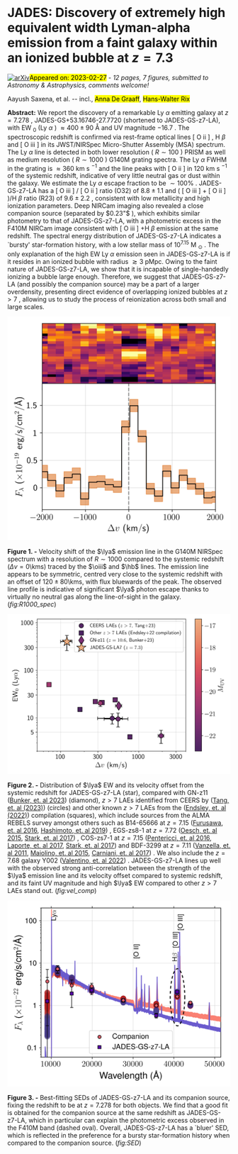 <div class="macros" style="visibility:hidden;">
$\newcommand{\ensuremath}{}$
$\newcommand{\xspace}{}$
$\newcommand{\object}[1]{\texttt{#1}}$
$\newcommand{\farcs}{{.}''}$
$\newcommand{\farcm}{{.}'}$
$\newcommand{\arcsec}{''}$
$\newcommand{\arcmin}{'}$
$\newcommand{\ion}[2]{#1#2}$
$\newcommand{\textsc}[1]{\textrm{#1}}$
$\newcommand{\hl}[1]{\textrm{#1}}$
$\newcommand{\vdag}{(v)^\dagger}$
$\newcommand$
$\newcommand$
$\newcommand{\lya}{Ly\textalpha}$
$\newcommand{\ha}{H\textalpha}$
$\newcommand{\hb}{H\textbeta}$
$\newcommand{\hg}{H\textgamma}$
$\newcommand{\oiii}{[O \textsc{iii}]}$
$\newcommand{\oii}{[O \textsc{ii}]}$
$\newcommand{\hii}{H \textsc{ii}}$
$\newcommand{\xiion}{\xi_\mathrm{ion}}$
$\newcommand{\fesc}{f_\mathrm{esc}}$
$\newcommand{\flux}{erg s^{-1} cm^{-2}}$
$\newcommand{\sfr}{M_\odot yr^{-1}}$
$\newcommand{\kms}{km s^{-1}}$</div>

<div class="macros" style="visibility:hidden;">
$\newcommand{\ensuremath}{}$
$\newcommand{\xspace}{}$
$\newcommand{\object}[1]{\texttt{#1}}$
$\newcommand{\farcs}{{.}''}$
$\newcommand{\farcm}{{.}'}$
$\newcommand{\arcsec}{''}$
$\newcommand{\arcmin}{'}$
$\newcommand{\ion}[2]{#1#2}$
$\newcommand{\textsc}[1]{\textrm{#1}}$
$\newcommand{\hl}[1]{\textrm{#1}}$
$\newcommand{\vdag}{(v)^\dagger}$
$\newcommand$
$\newcommand$
$\newcommand{\lya}{Ly\textalpha}$
$\newcommand{\ha}{H\textalpha}$
$\newcommand{\hb}{H\textbeta}$
$\newcommand{\hg}{H\textgamma}$
$\newcommand{\oiii}{[O \textsc{iii}]}$
$\newcommand{\oii}{[O \textsc{ii}]}$
$\newcommand{\hii}{H \textsc{ii}}$
$\newcommand{\xiion}{\xi_\mathrm{ion}}$
$\newcommand{\fesc}{f_\mathrm{esc}}$
$\newcommand{\flux}{erg s^{-1} cm^{-2}}$
$\newcommand{\sfr}{M_\odot yr^{-1}}$
$\newcommand{\kms}{km s^{-1}}$</div>



<div id="title">

# JADES: Discovery of extremely high equivalent width Lyman-alpha emission from a faint galaxy within an ionized bubble at $z=7.3$

</div>
<div id="comments">

[![arXiv](https://img.shields.io/badge/arXiv-2302.12805-b31b1b.svg)](https://arxiv.org/abs/2302.12805)<mark>Appeared on: 2023-02-27</mark> - _12 pages, 7 figures, submitted to Astronomy & Astrophysics, comments welcome!_

</div>
<div id="authors">

Aayush Saxena, et al. -- incl., <mark>Anna De Graaff</mark>, <mark>Hans-Walter Rix</mark>

</div>
<div id="abstract">

**Abstract:** We report the discovery of a remarkable Ly $\alpha$ emitting galaxy at $z=7.278$ , JADES-GS+53.16746-27.7720 (shortened to JADES-GS-z7-LA), with EW $_0$ (Ly $\alpha$ ) $\approx400 \pm 90$ Å and UV magnitude $-16.7$ . The spectroscopic redshift is confirmed via rest-frame optical lines [ O ii ] , H $\beta$ and [ O iii ] in its JWST/NIRSpec Micro-Shutter Assembly (MSA) spectrum. The Ly $\alpha$ line is detected in both lower resolution ( $R\sim100$ ) PRISM as well as medium resolution ( $R\sim1000$ ) G140M grating spectra. The Ly $\alpha$ FWHM in the grating is $\approx360$ km s $^{-1}$ and the line peaks with [ O ii ] in $120$ km s $^{-1}$ of the systemic redshift, indicative of very little neutral gas or dust within the galaxy. We estimate the Ly $\alpha$ escape fraction to be $\sim100\%$ . JADES-GS-z7-LA has a [ O iii ] / [ O ii ] ratio (O32) of $8.8 \pm 1.1$ and ( [ O iii ] + [ O ii ] )/H $\beta$ ratio (R23) of $9.6\pm2.2$ , consistent with low metallicity and high ionization parameters. Deep NIRCam imaging also revealed a close companion source (separated by $0.23"$ ), which exhibits similar photometry to that of JADES-GS-z7-LA, with a photometric excess in the F410M NIRCam image consistent with [ O iii ] +H $\beta$ emission at the same redshift. The spectral energy distribution of JADES-GS-z7-LA indicates a `bursty' star-formation history, with a low stellar mass of $10^{7.15}$ M $_\odot$ . The only explanation of the high EW Ly $\alpha$ emission seen in JADES-GS-z7-LA is if it resides in an ionized bubble with radius $\gtrsim 3$ pMpc. Owing to the faint nature of JADES-GS-z7-LA, we show that it is incapable of single-handedly ionizing a bubble large enough. Therefore, we suggest that JADES-GS-z7-LA (and possibly the companion source) may be a part of a larger overdensity, presenting direct evidence of overlapping ionized bubbles at $z>7$ , allowing us to study the process of reionization across both small and large scales.

</div>

<div id="div_fig1">

<img src="tmp_2302.12805/./figs/GS_LA7_Lya_R1000_vel.png" alt="Fig1" width="100%"/>

**Figure 1. -** Velocity shift of the $\lya$ emission line in the G140M NIRSpec spectrum with a resolution of $R\sim1000$ compared to the systemic redshift ($\Delta v=0$\kms) traced by the $\oiii$ and $\hb$ lines. The emission line appears to be symmetric, centred very close to the systemic redshift with an offset of $120\pm80$\kms, with flux bluewards of the peak. The observed line profile is indicative of significant $\lya$ photon escape thanks to virtually no neutral gas along the line-of-sight in the galaxy. (*fig:R1000_spec*)

</div>
<div id="div_fig2">

<img src="tmp_2302.12805/./figs/GS_LA7_vel_comparison_v2.png" alt="Fig2" width="100%"/>

**Figure 2. -** Distribution of $\lya$ EW and its velocity offset from the systemic redshift for JADES-GS-z7-LA (star), compared with GN-z11  ([Bunker, et. al 2023](https://ui.adsabs.harvard.edu/abs/2023arXiv230207256B)) (diamond), $z>7$ LAEs identified from CEERS by  ([Tang, et. al (2023)](https://ui.adsabs.harvard.edu/abs/2023arXiv230107072T)) (circles) and other known $z>7$ LAEs from the  ([Endsley, et. al (2022)](https://ui.adsabs.harvard.edu/abs/2022MNRAS.517.5642E))  compilation (squares), which include sources from the ALMA REBELS survey amongst others such as B14-65666 at $z=7.15$ ([Furusawa, et. al 2016](https://ui.adsabs.harvard.edu/abs/2016ApJ...822...46F), [Hashimoto, et. al 2019](https://ui.adsabs.harvard.edu/abs/2019PASJ...71...71H)) , EGS-zs8-1 at $z=7.72$ ([Oesch, et. al 2015](https://ui.adsabs.harvard.edu/abs/2015ApJ...804L..30O), [Stark, et. al 2017](https://ui.adsabs.harvard.edu/abs/2017MNRAS.464..469S)) , COS-zs7-1 at $z=7.15$ ([Pentericci, et. al 2016](https://ui.adsabs.harvard.edu/abs/2016ApJ...829L..11P), [Laporte, et. al 2017](https://ui.adsabs.harvard.edu/abs/2017ApJ...851...40L), [Stark, et. al 2017](https://ui.adsabs.harvard.edu/abs/2017MNRAS.464..469S))  and BDF-3299 at $z=7.11$ ([Vanzella, et. al 2011](https://ui.adsabs.harvard.edu/abs/2011ApJ...730L..35V), [Maiolino, et. al 2015](https://ui.adsabs.harvard.edu/abs/2015MNRAS.452...54M), [Carniani, et. al 2017](https://ui.adsabs.harvard.edu/abs/2017A&A...605A..42C)) . We also include the $z=7.68$ galaxy Y002  ([Valentino, et. al 2022](https://ui.adsabs.harvard.edu/abs/2022ApJ...929L...9V)) . JADES-GS-z7-LA lines up well with the observed strong anti-correlation between the strength of the $\lya$ emission line and its velocity offset compared to systemic redshift, and its faint UV magnitude and high $\lya$ EW compared to other $z>7$ LAEs stand out. (*fig:vel_comp*)

</div>
<div id="div_fig3">

<img src="tmp_2302.12805/./figs/LAE-companion-Bagpipes-fits-v0.7.png" alt="Fig3" width="100%"/>

**Figure 3. -** Best-fitting SEDs of JADES-GS-z7-LA and its companion source, fixing the redshift to be at $z=7.278$ for both objects. We find that a good fit is obtained for the companion source at the same redshift as JADES-GS-z7-LA, which in particular can explain the photometric excess observed in the F410M band (dashed oval). Overall, JADES-GS-z7-LA has a `bluer' SED, which is reflected in the preference for a bursty star-formation history when compared to the companion source. (*fig:SED*)

</div>